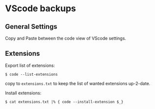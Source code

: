 VScode backups
==============

## General Settings

Copy and Paste between the code view of VScode settings.

## Extensions

Export list of extensions:

```script
$ code --list-extensions
```

copy to `extensions.txt` to keep the list of wanted extensions up-2-date.

Install extensions:

```script
$ cat extensions.txt |% { code --install-extension $_}
```
